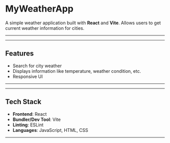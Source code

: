 # MyWeatherApp

A simple weather application built with **React** and **Vite**. Allows users to get current weather information for cities.

---




---

## Features

- Search for city weather  
- Displays information like temperature, weather condition, etc.  
- Responsive UI  

---


---

## Tech Stack

- **Frontend**: React  
- **Bundler/Dev Tool**: Vite  
- **Linting**: ESLint  
- **Languages**: JavaScript, HTML, CSS  

---
